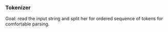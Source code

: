 ### Tokenizer
Goal: read the input string and split her for ordered sequence of tokens for comfortable parsing.


